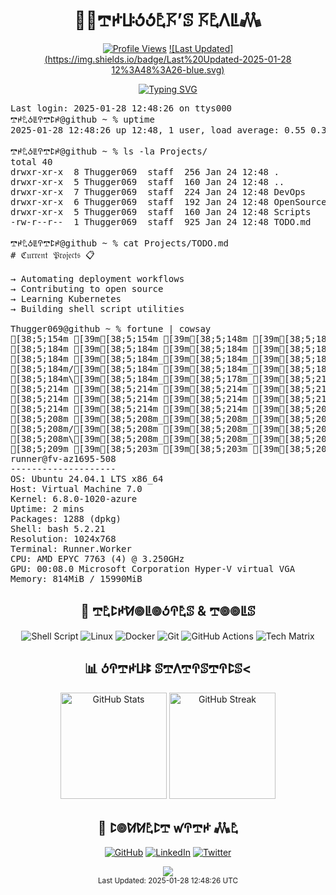 <div align="center">
  <h1>👨‍💻𖢧ꛅꚶꚽꚽ𖤢𖦪’ꕷ 𖦪𖤢ꛎꚳ𖢑</h1>

  [![Profile Views](https://komarev.com/ghpvc/?username=thugger069&color=blueviolet&style=flat-square&label=Profile%20Views)](https://github.com/thugger069)
  [![Last Updated](https://img.shields.io/badge/Last%20Updated-2025-01-28 12%3A48%3A26-blue.svg)](https://github.com/thugger069)

  <a href="https://git.io/typing-svg">
    <img src="https://readme-typing-svg.demolab.com?font=Ubuntu+Mono&duration=3000&pause=1000&color=00FF9C&center=true&vCenter=true&width=435&lines=ℌ𝔢𝔩𝔩𝔬+𝔗𝔥𝔢𝔯𝔢;ℑ’𝔪+𖢧ꛅ𖤢ꚽꚳꛈ𖢧ꛕꛅ𝔖;𝔥𝔢𝔩𝔩+𝔖𝔠𝔯𝔦𝔭𝔱+𝔈𝔫𝔱𝔥𝔲𝔰𝔦𝔞𝔰𝔱;𝔏𝔦𝔫𝔲𝔵+%26+𝔇𝔢𝔳𝔒𝔭𝔰+𝔈𝔵𝔭𝔩𝔬𝔯𝔢𝔯;𝔒𝔭𝔢𝔫+𝔖𝔬𝔲𝔯𝔠𝔢+ℭ𝔬𝔫𝔱𝔯𝔦𝔟𝔲𝔱𝔬𝔯;𝔄𝔩𝔴𝔞𝔶𝔰+𝔏𝔢𝔞𝔯𝔫𝔦𝔫𝔤+%F0%9F%92%A1" alt="Typing SVG" />
  </a>
</div>

<pre class="terminal">
Last login: 2025-01-28 12:48:26 on ttys000
𖢧ꛅ𖤢ꚽꚳꛈ𖢧ꛕꛅ@github ~ % uptime
2025-01-28 12:48:26 up 12:48, 1 user, load average: 0.55 0.30 0.49

𖢧ꛅ𖤢ꚽꚳꛈ𖢧ꛕꛅ@github ~ % ls -la Projects/
total 40
drwxr-xr-x  8 Thugger069  staff  256 Jan 24 12:48 .
drwxr-xr-x  5 Thugger069  staff  160 Jan 24 12:48 ..
drwxr-xr-x  7 Thugger069  staff  224 Jan 24 12:48 DevOps
drwxr-xr-x  6 Thugger069  staff  192 Jan 24 12:48 OpenSource
drwxr-xr-x  5 Thugger069  staff  160 Jan 24 12:48 Scripts
-rw-r--r--  1 Thugger069  staff  925 Jan 24 12:48 TODO.md

𖢧ꛅ𖤢ꚽꚳꛈ𖢧ꛕꛅ@github ~ % cat Projects/TODO.md
# ℭ𝔲𝔯𝔯𝔢𝔫𝔱 𝔓𝔯𝔬𝔧𝔢𝔠𝔱𝔰 📋

→ Automating deployment workflows
→ Contributing to open source
→ Learning Kubernetes
→ Building shell script utilities

Thugger069@github ~ % fortune | cowsay
[38;5;154m [39m[38;5;154m [39m[38;5;148m [39m[38;5;184m [39m[38;5;184m [39m[38;5;184m|[39m[38;5;184m|[39m[38;5;184m [39m[38;5;184m [39m[38;5;184m [39m[38;5;184m [39m[38;5;184m [39m[38;5;184m_[39m[38;5;184m_[39m[38;5;178m [39m[38;5;214m [39m[38;5;214m_[39m[38;5;214m_[39m[38;5;214m [39m[38;5;214m [39m[38;5;214m [39m[38;5;214m/[39m[38;5;214m/[39m[38;5;214m|[39m[38;5;208m [39m[38;5;208m [39m[38;5;208m [39m[38;5;208m [39m[38;5;208m|[39m[38;5;208m|[39m[38;5;208m [39m[38;5;208m [39m[38;5;208m [39m[38;5;209m/[39m[38;5;203m|[39m[38;5;203m_[39m[38;5;203m_[39m[38;5;203m_[39m[38;5;203m/[39m[38;5;203m|[39m[38;5;203m [39m[38;5;203m_[39m[38;5;203m_[39m[38;5;203m [39m[38;5;203m [39m[38;5;204m/[39m[38;5;198m/[39m[38;5;198m|[39m[38;5;198m [39m[38;5;198m_[39m[38;5;198m_[39m[38;5;198m_[39m[38;5;198m [39m[38;5;198m [39m[38;5;198m [39m[38;5;199m_[39m[38;5;199m_[39m[38;5;199m [39m[38;5;199m [39m[38;5;199m [39m[38;5;199m [39m[38;5;199m [39m[38;5;199m [39m[38;5;199m/[39m[38;5;163m/[39m[38;5;163m|[39m[38;5;164m [39m[38;5;164m [39m[38;5;164m_[39m[38;5;164m_[39m[38;5;164m_[39m[38;5;164m_[39m[38;5;164m [39m[38;5;164m [39m[38;5;164m/[39m[38;5;164m/[39m[38;5;128m|[39m[38;5;128m[39m
[38;5;184m [39m[38;5;184m [39m[38;5;184m [39m[38;5;184m [39m[38;5;184m=[39m[38;5;184m|[39m[38;5;184m|[39m[38;5;184m=[39m[38;5;184m [39m[38;5;184m_[39m[38;5;184m_[39m[38;5;178m/[39m[38;5;214m [39m[38;5;214m/[39m[38;5;214m_[39m[38;5;214m/[39m[38;5;214m [39m[38;5;214m_[39m[38;5;214m)[39m[38;5;214m_[39m[38;5;214m|[39m[38;5;208m/[39m[38;5;208m|[39m[38;5;208m|[39m[38;5;208m [39m[38;5;208m [39m[38;5;208m [39m[38;5;208m=[39m[38;5;208m|[39m[38;5;208m|[39m[38;5;209m=[39m[38;5;203m [39m[38;5;203m|[39m[38;5;203m [39m[38;5;203m_[39m[38;5;203m_[39m[38;5;203m [39m[38;5;203m [39m[38;5;203m/[39m[38;5;203m_[39m[38;5;203m/[39m[38;5;203m [39m[38;5;204m/[39m[38;5;198m_[39m[38;5;198m|[39m[38;5;198m/[39m[38;5;198m|[39m[38;5;198m|[39m[38;5;198m<[39m[38;5;198m [39m[38;5;198m [39m[38;5;198m/[39m[38;5;199m [39m[38;5;199m_[39m[38;5;199m/[39m[38;5;199m_[39m[38;5;199m/[39m[38;5;199m_[39m[38;5;199m_[39m[38;5;199m [39m[38;5;199m [39m[38;5;163m_[39m[38;5;163m|[39m[38;5;164m/[39m[38;5;164m|[39m[38;5;164m|[39m[38;5;164m [39m[38;5;164m|[39m[38;5;164m_[39m[38;5;164m [39m[38;5;164m [39m[38;5;164m/[39m[38;5;164m_[39m[38;5;128m|[39m[38;5;128m/[39m[38;5;129m|[39m[38;5;129m|[39m[38;5;129m[39m
[38;5;184m [39m[38;5;184m_[39m[38;5;184m_[39m[38;5;184m_[39m[38;5;184m [39m[38;5;184m|[39m[38;5;184m|[39m[38;5;184m [39m[38;5;178m/[39m[38;5;214m [39m[38;5;214m_[39m[38;5;214m_[39m[38;5;214m_[39m[38;5;214m/[39m[38;5;214m [39m[38;5;214m|[39m[38;5;214m [39m[38;5;214m|[39m[38;5;208m/[39m[38;5;208m [39m[38;5;208m_[39m[38;5;208m [39m[38;5;208m\[39m[38;5;208m [39m[38;5;208m_[39m[38;5;208m_[39m[38;5;208m_[39m[38;5;209m [39m[38;5;203m|[39m[38;5;203m|[39m[38;5;203m [39m[38;5;203m/[39m[38;5;203m [39m[38;5;203m/[39m[38;5;203m_[39m[38;5;203m/[39m[38;5;203m [39m[38;5;203m/[39m[38;5;203m [39m[38;5;204m_[39m[38;5;198m_[39m[38;5;198m_[39m[38;5;198m/[39m[38;5;198m [39m[38;5;198m_[39m[38;5;198m [39m[38;5;198m\[39m[38;5;198m [39m[38;5;198m/[39m[38;5;199m [39m[38;5;199m/[39m[38;5;199m_[39m[38;5;199m/[39m[38;5;199m_[39m[38;5;199m/[39m[38;5;199m|[39m[38;5;199m_[39m[38;5;199m [39m[38;5;163m [39m[38;5;163m|[39m[38;5;164m/[39m[38;5;164m [39m[38;5;164m_[39m[38;5;164m [39m[38;5;164m\[39m[38;5;164m [39m[38;5;164m_[39m[38;5;164m/[39m[38;5;164m_[39m[38;5;164m [39m[38;5;128m<[39m[38;5;128m/[39m[38;5;129m [39m[38;5;129m_[39m[38;5;129m [39m[38;5;129m\[39m[38;5;129m [39m[38;5;129m[39m
[38;5;184m/[39m[38;5;184m [39m[38;5;184m_[39m[38;5;184m_[39m[38;5;184m`[39m[38;5;178m [39m[38;5;214m|[39m[38;5;214m/[39m[38;5;214m [39m[38;5;214m/[39m[38;5;214m_[39m[38;5;214m_[39m[38;5;214m|[39m[38;5;214m [39m[38;5;214m|[39m[38;5;208m|[39m[38;5;208m [39m[38;5;208m/[39m[38;5;208m [39m[38;5;208m [39m[38;5;208m_[39m[38;5;208m_[39m[38;5;208m/[39m[38;5;208m/[39m[38;5;209m [39m[38;5;203m_[39m[38;5;203m_[39m[38;5;203m`[39m[38;5;203m [39m[38;5;203m|[39m[38;5;203m/[39m[38;5;203m_[39m[38;5;203m_[39m[38;5;203m_[39m[38;5;203m [39m[38;5;203m [39m[38;5;204m/[39m[38;5;198m [39m[38;5;198m/[39m[38;5;198m_[39m[38;5;198m_[39m[38;5;198m/[39m[38;5;198m [39m[38;5;198m [39m[38;5;198m_[39m[38;5;198m_[39m[38;5;199m/[39m[38;5;199m/[39m[38;5;199m_[39m[38;5;199m/[39m[38;5;199m/[39m[38;5;199m_[39m[38;5;199m/[39m[38;5;199m [39m[38;5;199m/[39m[38;5;163m [39m[38;5;163m_[39m[38;5;164m_[39m[38;5;164m/[39m[38;5;164m/[39m[38;5;164m [39m[38;5;164m [39m[38;5;164m_[39m[38;5;164m_[39m[38;5;164m/[39m[38;5;164m/[39m[38;5;164m_[39m[38;5;128m_[39m[38;5;128m_[39m[38;5;129m_[39m[38;5;129m/[39m[38;5;129m [39m[38;5;129m [39m[38;5;129m_[39m[38;5;129m_[39m[38;5;129m/[39m[38;5;129m [39m[38;5;129m[39m
[38;5;184m\[39m[38;5;184m_[39m[38;5;178m_[39m[38;5;214m_[39m[38;5;214m_[39m[38;5;214m/[39m[38;5;214m [39m[38;5;214m\[39m[38;5;214m [39m[38;5;214m [39m[38;5;214m_[39m[38;5;214m/[39m[38;5;208m|[39m[38;5;208m [39m[38;5;208m|[39m[38;5;208m_[39m[38;5;208m/[39m[38;5;208m\[39m[38;5;208m_[39m[38;5;208m_[39m[38;5;208m_[39m[38;5;209m/[39m[38;5;203m [39m[38;5;203m\[39m[38;5;203m_[39m[38;5;203m_[39m[38;5;203m_[39m[38;5;203m_[39m[38;5;203m/[39m[38;5;203m|[39m[38;5;203m/[39m[38;5;203m [39m[38;5;203m [39m[38;5;204m [39m[38;5;198m|[39m[38;5;198m/[39m[38;5;198m\[39m[38;5;198m [39m[38;5;198m [39m[38;5;198m_[39m[38;5;198m/[39m[38;5;198m\[39m[38;5;198m_[39m[38;5;199m_[39m[38;5;199m_[39m[38;5;199m/[39m[38;5;199m [39m[38;5;199m [39m[38;5;199m/[39m[38;5;199m_[39m[38;5;199m/[39m[38;5;199m [39m[38;5;163m [39m[38;5;163m/[39m[38;5;164m_[39m[38;5;164m_[39m[38;5;164m_[39m[38;5;164m_[39m[38;5;164m/[39m[38;5;164m\[39m[38;5;164m_[39m[38;5;164m_[39m[38;5;164m_[39m[38;5;164m/[39m[38;5;128m [39m[38;5;128m [39m[38;5;129m [39m[38;5;129m [39m[38;5;129m [39m[38;5;129m [39m[38;5;129m\[39m[38;5;129m_[39m[38;5;129m_[39m[38;5;129m_[39m[38;5;129m/[39m[38;5;93m [39m[38;5;93m [39m[38;5;93m[39m
[38;5;214m [39m[38;5;214m [39m[38;5;214m [39m[38;5;214m [39m[38;5;214m [39m[38;5;214m [39m[38;5;214m [39m[38;5;214m/[39m[38;5;214m_[39m[38;5;208m/[39m[38;5;208m [39m[38;5;208m([39m[38;5;208m_[39m[38;5;208m_[39m[38;5;208m/[39m[38;5;208m [39m[38;5;208m [39m[38;5;208m [39m[38;5;209m [39m[38;5;203m [39m[38;5;203m [39m[38;5;203m [39m[38;5;203m [39m[38;5;203m [39m[38;5;203m [39m[38;5;203m [39m[38;5;203m [39m[38;5;203m [39m[38;5;203m [39m[38;5;203m [39m[38;5;204m [39m[38;5;198m [39m[38;5;198m [39m[38;5;198m [39m[38;5;198m [39m[38;5;198m [39m[38;5;198m/[39m[38;5;198m_[39m[38;5;198m/[39m[38;5;198m [39m[38;5;199m [39m[38;5;199m [39m[38;5;199m [39m[38;5;199m [39m[38;5;199m [39m[38;5;199m [39m[38;5;199m [39m[38;5;199m [39m[38;5;199m [39m[38;5;163m [39m[38;5;163m [39m[38;5;164m [39m[38;5;164m [39m[38;5;164m [39m[38;5;164m [39m[38;5;164m [39m[38;5;164m [39m[38;5;164m [39m[38;5;164m [39m[38;5;164m [39m[38;5;164m [39m[38;5;128m [39m[38;5;128m [39m[38;5;129m [39m[38;5;129m [39m[38;5;129m [39m[38;5;129m [39m[38;5;129m [39m[38;5;129m [39m[38;5;129m [39m[38;5;129m [39m[38;5;129m [39m[38;5;93m [39m[38;5;93m [39m[38;5;93m [39m[38;5;93m [39m[38;5;93m [39m[38;5;93m[39m
[38;5;214m [39m[38;5;214m [39m[38;5;214m [39m[38;5;214m [39m[38;5;214m [39m[38;5;214m|[39m[38;5;208m|[39m[38;5;208m [39m[38;5;208m [39m[38;5;208m [39m[38;5;208m [39m[38;5;208m [39m[38;5;208m_[39m[38;5;208m_[39m[38;5;208m [39m[38;5;209m [39m[38;5;203m_[39m[38;5;203m_[39m[38;5;203m [39m[38;5;203m [39m[38;5;203m [39m[38;5;203m/[39m[38;5;203m/[39m[38;5;203m|[39m[38;5;203m [39m[38;5;203m [39m[38;5;203m [39m[38;5;204m/[39m[38;5;198m/[39m[38;5;198m|[39m[38;5;198m[39m
[38;5;214m [39m[38;5;214m [39m[38;5;214m [39m[38;5;208m [39m[38;5;208m=[39m[38;5;208m|[39m[38;5;208m|[39m[38;5;208m=[39m[38;5;208m [39m[38;5;208m_[39m[38;5;208m_[39m[38;5;208m/[39m[38;5;209m [39m[38;5;203m/[39m[38;5;203m_[39m[38;5;203m/[39m[38;5;203m [39m[38;5;203m_[39m[38;5;203m)[39m[38;5;203m_[39m[38;5;203m|[39m[38;5;203m/[39m[38;5;203m|[39m[38;5;203m|[39m[38;5;204m [39m[38;5;198m_[39m[38;5;198m|[39m[38;5;198m/[39m[38;5;198m|[39m[38;5;198m|[39m[38;5;198m[39m
[38;5;208m [39m[38;5;208m_[39m[38;5;208m_[39m[38;5;208m_[39m[38;5;208m [39m[38;5;208m|[39m[38;5;208m|[39m[38;5;208m [39m[38;5;208m/[39m[38;5;209m [39m[38;5;203m_[39m[38;5;203m_[39m[38;5;203m_[39m[38;5;203m/[39m[38;5;203m [39m[38;5;203m|[39m[38;5;203m [39m[38;5;203m|[39m[38;5;203m/[39m[38;5;203m [39m[38;5;203m_[39m[38;5;204m [39m[38;5;198m\[39m[38;5;198m [39m[38;5;198m/[39m[38;5;198m [39m[38;5;198m_[39m[38;5;198m [39m[38;5;198m\[39m[38;5;198m [39m[38;5;198m[39m
[38;5;208m/[39m[38;5;208m [39m[38;5;208m_[39m[38;5;208m_[39m[38;5;208m`[39m[38;5;208m [39m[38;5;209m|[39m[38;5;203m/[39m[38;5;203m [39m[38;5;203m/[39m[38;5;203m_[39m[38;5;203m_[39m[38;5;203m|[39m[38;5;203m [39m[38;5;203m|[39m[38;5;203m|[39m[38;5;203m [39m[38;5;203m/[39m[38;5;204m [39m[38;5;198m [39m[38;5;198m_[39m[38;5;198m_[39m[38;5;198m/[39m[38;5;198m/[39m[38;5;198m [39m[38;5;198m [39m[38;5;198m_[39m[38;5;198m_[39m[38;5;199m/[39m[38;5;199m [39m[38;5;199m[39m
[38;5;208m\[39m[38;5;208m_[39m[38;5;208m_[39m[38;5;209m_[39m[38;5;203m_[39m[38;5;203m/[39m[38;5;203m [39m[38;5;203m\[39m[38;5;203m [39m[38;5;203m [39m[38;5;203m_[39m[38;5;203m/[39m[38;5;203m|[39m[38;5;203m [39m[38;5;203m|[39m[38;5;204m_[39m[38;5;198m/[39m[38;5;198m\[39m[38;5;198m_[39m[38;5;198m_[39m[38;5;198m_[39m[38;5;198m/[39m[38;5;198m [39m[38;5;198m\[39m[38;5;198m_[39m[38;5;199m_[39m[38;5;199m_[39m[38;5;199m/[39m[38;5;199m [39m[38;5;199m [39m[38;5;199m[39m
[38;5;209m [39m[38;5;203m [39m[38;5;203m [39m[38;5;203m [39m[38;5;203m [39m[38;5;203m [39m[38;5;203m [39m[38;5;203m/[39m[38;5;203m_[39m[38;5;203m/[39m[38;5;203m [39m[38;5;203m([39m[38;5;204m_[39m[38;5;198m_[39m[38;5;198m/[39m[38;5;198m [39m[38;5;198m [39m[38;5;198m [39m[38;5;198m [39m[38;5;198m [39m[38;5;198m [39m[38;5;198m [39m[38;5;199m [39m[38;5;199m [39m[38;5;199m [39m[38;5;199m [39m[38;5;199m [39m[38;5;199m [39m[38;5;199m [39m[38;5;199m [39m[38;5;199m[39m
runner@fv-az1695-508 
-------------------- 
OS: Ubuntu 24.04.1 LTS x86_64 
Host: Virtual Machine 7.0 
Kernel: 6.8.0-1020-azure 
Uptime: 2 mins 
Packages: 1288 (dpkg) 
Shell: bash 5.2.21 
Resolution: 1024x768 
Terminal: Runner.Worker 
CPU: AMD EPYC 7763 (4) @ 3.250GHz 
GPU: 00:08.0 Microsoft Corporation Hyper-V virtual VGA 
Memory: 814MiB / 15990MiB 
</pre>

<div align="center">
  <h2>🔧 𖢧𖤢ꛕꛅꛘ𖣠ꚳ𖣠ꚽꛈ𖤢ꕷ & 𖢧𖣠𖣠ꚳꕷ</h2>
  
  ![Shell Script](https://img.shields.io/badge/Shell_Script-%23121011.svg?style=for-the-badge&logo=gnu-bash&logoColor=white)
  ![Linux](https://img.shields.io/badge/Linux-FCC624?style=for-the-badge&logo=linux&logoColor=black)
  ![Docker](https://img.shields.io/badge/docker-%230db7ed.svg?style=for-the-badge&logo=docker&logoColor=white)
  ![Git](https://img.shields.io/badge/git-%23F05033.svg?style=for-the-badge&logo=git&logoColor=white)
  ![GitHub Actions](https://img.shields.io/badge/github%20actions-%232671E5.svg?style=for-the-badge&logo=githubactions&logoColor=white)
  ![Tech Matrix](https://img.shields.io/static/v1?label=&message=TypeScript|Python|Rust|WASM&color=00ff9d&style=for-the-badge&logoWidth=30&logo=data:image/png;base64,iVBORw0KG...)

  <h2>📊 ꚽꛈ𖢧ꛅꚶꔪ ꕷ𖢧ꛎ𖢧ꛈꕷ𖢧ꛈꛕꕷ<</h2>
  
  <img src="https://github-readme-stats.vercel.app/api?username=thugger069&show_icons=true&theme=radical&cache_seconds=86400" alt="GitHub Stats" height="170"/>
  <img src="https://github-readme-streak-stats.herokuapp.com/?user=thugger069&theme=radical&cache_seconds=86400" alt="GitHub Streak" height="170"/>

  <h2>🤝 ꛕ𖣠ꛘꛘ𖤢ꛕ𖢧 ꛃꛈ𖢧ꛅ 𖢑𖤢</h2>
  
  [![GitHub](https://img.shields.io/badge/github-%23121011.svg?style=for-the-badge&logo=github&logoColor=white)](https://github.com/thugger069)
  [![LinkedIn](https://img.shields.io/badge/linkedin-%230077B5.svg?style=for-the-badge&logo=linkedin&logoColor=white)](https://linkedin.com/in/thugger069)
  [![Twitter](https://img.shields.io/badge/X-%23000000.svg?style=for-the-badge&logo=X&logoColor=white)](https://twitter.com/chuksgincaro)
</div>

<div align="center">
  <img src="https://capsule-render.vercel.app/api?type=waving&color=gradient&height=100&section=footer"/>
</div>

<div align="center">
  <sub>Last Updated: 2025-01-28 12:48:26 UTC</sub>
</div>
